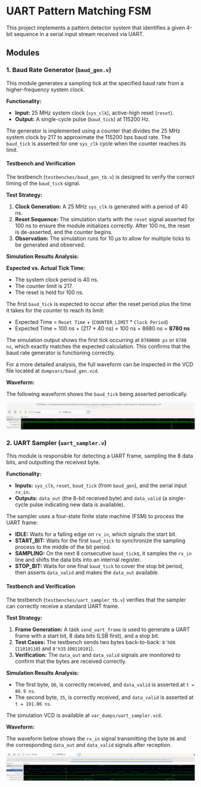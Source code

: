 # UART Pattern Matching FSM

This project implements a pattern detector system that identifies a given 4-bit sequence in a serial input stream received via UART.

## Modules

### 1. Baud Rate Generator (`baud_gen.v`)

This module generates a sampling tick at the specified baud rate from a higher-frequency system clock.

**Functionality:**
- **Input:** 25 MHz system clock (`sys_clk`), active-high reset (`reset`).
- **Output:** A single-cycle pulse (`baud_tick`) at 115200 Hz.

The generator is implemented using a counter that divides the 25 MHz system clock by 217 to approximate the 115200 bps baud rate. The `baud_tick` is asserted for one `sys_clk` cycle when the counter reaches its limit.

#### Testbench and Verification

The testbench (`testbenches/baud_gen_tb.v`) is designed to verify the correct timing of the `baud_tick` signal.

**Test Strategy:**
1.  **Clock Generation:** A 25 MHz `sys_clk` is generated with a period of 40 ns.
2.  **Reset Sequence:** The simulation starts with the `reset` signal asserted for 100 ns to ensure the module initializes correctly. After 100 ns, the reset is de-asserted, and the counter begins.
3.  **Observation:** The simulation runs for 10 µs to allow for multiple ticks to be generated and observed.

**Simulation Results Analysis:**


**Expected vs. Actual Tick Time:**
- The system clock period is 40 ns.
- The counter limit is 217.
- The reset is held for 100 ns.

The first `baud_tick` is expected to occur after the reset period plus the time it takes for the counter to reach its limit:
- Expected Time = `Reset Time` + (`COUNTER_LIMIT` * `Clock Period`)
- Expected Time = 100 ns + (217 * 40 ns) = 100 ns + 8680 ns = **8780 ns**

The simulation output shows the first tick occurring at `8780000 ps` or `8780 ns`, which exactly matches the expected calculation. This confirms that the baud rate generator is functioning correctly.

For a more detailed analysis, the full waveform can be inspected in the VCD file located at `dumpvars/baud_gen.vcd`.

**Waveform:**

The following waveform shows the `baud_tick` being asserted periodically.

![Baud Gen Waveform](images/baud_gen.png)

### 2. UART Sampler (`uart_sampler.v`)

This module is responsible for detecting a UART frame, sampling the 8 data bits, and outputting the received byte.

**Functionality:**
- **Inputs:** `sys_clk`, `reset`, `baud_tick` (from `baud_gen`), and the serial input `rx_in`.
- **Outputs:** `data_out` (the 8-bit received byte) and `data_valid` (a single-cycle pulse indicating new data is available).

The sampler uses a four-state finite state machine (FSM) to process the UART frame:
-   **IDLE:** Waits for a falling edge on `rx_in`, which signals the start bit.
-   **START_BIT:** Waits for the first `baud_tick` to synchronize the sampling process to the middle of the bit period.
-   **SAMPLING:** On the next 8 consecutive `baud_tick`s, it samples the `rx_in` line and shifts the data bits into an internal register.
-   **STOP_BIT:** Waits for one final `baud_tick` to cover the stop bit period, then asserts `data_valid` and makes the `data_out` available.

#### Testbench and Verification

The testbench (`testbenches/uart_sampler_tb.v`) verifies that the sampler can correctly receive a standard UART frame.

**Test Strategy:**
1.  **Frame Generation:** A task `send_uart_frame` is used to generate a UART frame with a start bit, 8 data bits (LSB first), and a stop bit.
2.  **Test Cases:** The testbench sends two bytes back-to-back: `8'hD6` (`11010110`) and `8'h35` (`00110101`).
3.  **Verification:** The `data_out` and `data_valid` signals are monitored to confirm that the bytes are received correctly.

**Simulation Results Analysis:**

- The first byte, `D6`, is correctly received, and `data_valid` is asserted at `t = 86.9 ns`.
- The second byte, `35`, is correctly received, and `data_valid` is asserted at `t = 191.06 ns`.

The simulation VCD is available at `var_dumps/uart_sampler.vcd`.

**Waveform:**

The waveform below shows the `rx_in` signal transmitting the byte `D6` and the corresponding `data_out` and `data_valid` signals after reception.

![UART Sampler Waveform](images/uart_sampler.png)
